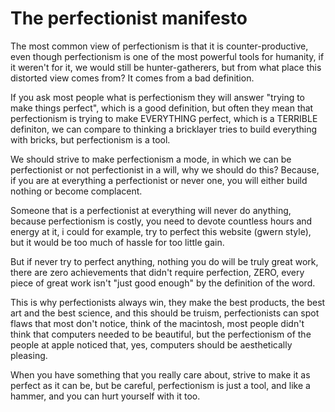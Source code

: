 <h1>The perfectionist manifesto</h1>

<p>The most common view of perfectionism is that it is counter-productive, even though perfectionism is one of the most powerful tools for humanity, if it weren't for it, we would still be hunter-gatherers, but from what place this distorted view comes from? It comes from a bad definition.</p>

<p>If you ask most people what is perfectionism they will answer "trying to make things perfect", which is a good definition, but often they mean that perfectionism is trying to make EVERYTHING perfect, which is a TERRIBLE definiton, we can compare to thinking a bricklayer tries to build everything with bricks, but perfectionism is a tool.</p>

<p>We should strive to make perfectionism a mode, in which we can be perfectionist or not perfectionist in a will, why we should do this? Because, if you are at everything a perfectionist or never one, you will either build nothing or become complacent.</p>

<p>Someone that is a perfectionist at everything will never do anything, because perfectionism is costly, you need to devote countless hours and energy at it, i could for example, try to perfect this website (gwern style), but it would be too much of hassle for too little gain.</p>

<p>But if never try to perfect anything, nothing you do will be truly great work, there are zero achievements that didn't require perfection, ZERO, every piece of great work isn't "just good enough" by the definition of the word.</p>

<p>This is why perfectionists always win, they make the best products, the best art and the best science, and this should be truism, perfectionists can spot flaws that most don't notice, think of the macintosh, most people didn't think that computers needed to be beautiful, but the perfectionism of the people at apple noticed that, yes, computers should be aesthetically pleasing.</p>

<p>When you have something that you really care about, strive to make it as perfect as it can be, but be careful, perfectionism is just a tool, and like a hammer, and you can hurt yourself with it too.</p>
